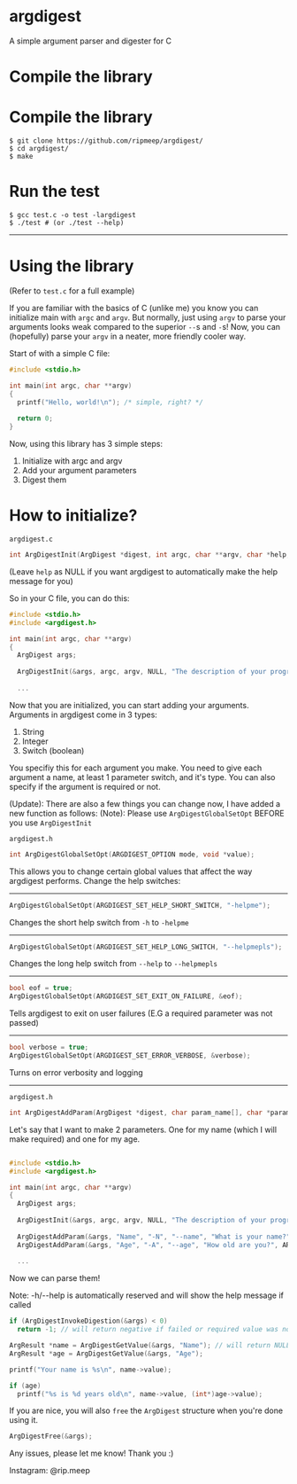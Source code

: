 # argdigest
A simple argument parser and digester for C

# Compile the library


# Compile the library

```
$ git clone https://github.com/ripmeep/argdigest/
$ cd argdigest/
$ make
```

# Run the test

```
$ gcc test.c -o test -largdigest
$ ./test # (or ./test --help)
```

_______________________

# Using the library

(Refer to `test.c` for a full example)

If you are familiar with the basics of C (unlike me) you know you can initialize main with `argc` and `argv`.
But normally, just using `argv` to parse your arguments looks weak compared to the superior `--`s and `-`s!
Now, you can (hopefully) parse your `argv` in a neater, more friendly cooler way.

Start of with a simple C file:

```c
#include <stdio.h>

int main(int argc, char **argv)
{
  printf("Hello, world!\n"); /* simple, right? */
  
  return 0;
}
```

Now, using this library has 3 simple steps:
  1. Initialize with argc and argv
  2. Add your argument parameters
  3. Digest them

# How to initialize?
`argdigest.c`
```c
int ArgDigestInit(ArgDigest *digest, int argc, char **argv, char *help, char *description);
```

(Leave `help` as NULL if you want argdigest to automatically make the help message for you)

So in your C file, you can do this:
```c
#include <stdio.h>
#include <argdigest.h>

int main(int argc, char **argv)
{
  ArgDigest args;
  
  ArgDigestInit(&args, argc, argv, NULL, "The description of your program");
  
  ...
```

Now that you are initialized, you can start adding your arguments.
Arguments in argdigest come in 3 types:
  1. String
  2. Integer
  3. Switch (boolean)

You specifiy this for each argument you make.
You need to give each argument a name, at least 1 parameter switch, and it's type.
You can also specify if the argument is required or not.

(Update): There are also a few things you can change now, I have added a new function as follows:
(Note): Please use `ArgDigestGlobalSetOpt` BEFORE you use `ArgDigestInit`

`argdigest.h`
```c
int ArgDigestGlobalSetOpt(ARGDIGEST_OPTION mode, void *value);
```

This allows you to change certain global values that affect the way argdigest performs.
Change the help switches:
_______________________
```c
ArgDigestGlobalSetOpt(ARGDIGEST_SET_HELP_SHORT_SWITCH, "-helpme");
```

Changes the short help switch from `-h` to `-helpme`
_______________________
```c
ArgDigestGlobalSetOpt(ARGDIGEST_SET_HELP_LONG_SWITCH, "--helpmepls");
```
Changes the long help switch from `--help` to `--helpmepls`
_______________________
```c
bool eof = true;
ArgDigestGlobalSetOpt(ARGDIGEST_SET_EXIT_ON_FAILURE, &eof);
```
Tells argdigest to exit on user failures (E.G a required parameter was not passed)
_______________________
```c
bool verbose = true;
ArgDigestGlobalSetOpt(ARGDIGEST_SET_ERROR_VERBOSE, &verbose);
```
Turns on error verbosity and logging
_______________________
`argdigest.h`
```c
int ArgDigestAddParam(ArgDigest *digest, char param_name[], char *param, char *full_param, char help[], ARGDIGEST_TYPE arg_type, ARGDIGEST_MANDATORY required);
```

Let's say that I want to make 2 parameters.
One for my name (which I will make required) and one for my age.

```c

#include <stdio.h>
#include <argdigest.h>

int main(int argc, char **argv)
{
  ArgDigest args;
  
  ArgDigestInit(&args, argc, argv, NULL, "The description of your program");
  
  ArgDigestAddParam(&args, "Name", "-N", "--name", "What is your name?", ARG_STR, ARG_REQUIRED); // required = true
  ArgDigestAddParam(&args, "Age", "-A", "--age", "How old are you?", ARG_INT, ARG_NOT_REQUIRED);
  
  ...
```

Now we can parse them!

Note: -h/--help is automatically reserved and will show the help message if called

```c
if (ArgDigestInvokeDigestion(&args) < 0)
  return -1; // will return negative if failed or required value was not supplied

ArgResult *name = ArgDigestGetValue(&args, "Name"); // will return NULL if user didn't call it or its not a valid parameter
ArgResult *age = ArgDigestGetValue(&args, "Age");

printf("Your name is %s\n", name->value);

if (age)
  printf("%s is %d years old\n", name->value, (int*)age->value);
```

If you are nice, you will also `free` the `ArgDigest` structure when you're done using it.

```c
ArgDigestFree(&args);
```

Any issues, please let me know! Thank you :)

Instagram: @rip.meep
